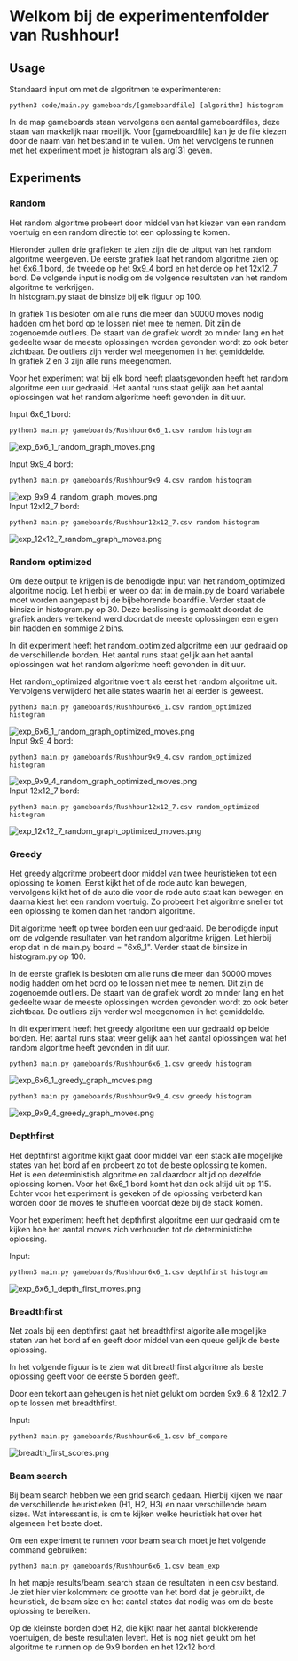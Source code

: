 # Welkom bij de experimentenfolder van Rushhour!

## Usage 
Standaard input om met de algoritmen te experimenteren:

```
python3 code/main.py gameboards/[gameboardfile] [algorithm] histogram  
```
In de map gameboards staan vervolgens een aantal gameboardfiles, deze staan van makkelijk naar moeilijk. Voor [gameboardfile] kan je de file kiezen door de naam van het bestand in te vullen. Om het vervolgens te runnen met het experiment moet je histogram als arg[3] geven.

## Experiments 

### Random
Het random algoritme probeert door middel van het kiezen van een random voertuig en een random directie tot een oplossing te komen.  

Hieronder zullen drie grafieken te zien zijn die de uitput van het random algoritme weergeven. De eerste grafiek laat het random algoritme zien op het 6x6_1 bord, de tweede op het 9x9_4 bord en het derde op het 12x12_7 bord. De volgende input is nodig om de volgende resultaten van het random algoritme te verkrijgen.                             
In histogram.py staat de binsize bij elk figuur op 100.  
  

In grafiek 1 is besloten om alle runs die meer dan 50000 moves nodig hadden om het bord op te lossen niet mee te nemen. Dit zijn de zogenoemde outliers. De staart van de grafiek wordt zo minder lang en het gedeelte waar de meeste oplossingen worden gevonden wordt zo ook beter zichtbaar. De outliers zijn verder wel meegenomen in het gemiddelde.  
In grafiek 2 en 3 zijn alle runs meegenomen.    

Voor het experiment wat bij elk bord heeft plaatsgevonden heeft het random algoritme een uur gedraaid. Het aantal runs staat gelijk aan het aantal oplossingen wat het random algoritme heeft gevonden in dit uur.   

Input 6x6_1 bord:
```
python3 main.py gameboards/Rushhour6x6_1.csv random histogram
```
![exp_6x6_1_random_graph_moves.png](https://github.com/pluumenbrownie/rush_hour/blob/main/results/exp_6x6_1_random_graph_moves.png)

Input 9x9_4 bord:
```
python3 main.py gameboards/Rushhour9x9_4.csv random histogram
```
![exp_9x9_4_random_graph_moves.png](https://github.com/pluumenbrownie/rush_hour/blob/main/results/exp_9x9_4_random_graph_moves.png)  
Input 12x12_7 bord:
```
python3 main.py gameboards/Rushhour12x12_7.csv random histogram
```  
![exp_12x12_7_random_graph_moves.png](https://github.com/pluumenbrownie/rush_hour/blob/main/results/exp_12x12_7_random_graph_moves.png)



### Random optimized
Om deze output te krijgen is de benodigde input van het random_optimized algoritme nodig. Let hierbij er weer op dat in de main.py de board variabele moet worden aangepast bij de bijbehorende boardfile. Verder staat de binsize in histogram.py op 30. Deze beslissing is gemaakt doordat de grafiek anders vertekend werd doordat de meeste oplossingen een eigen bin hadden en sommige 2 bins.   

In dit experiment heeft het random_optimized algoritme een uur gedraaid op de verschillende borden. Het aantal runs staat gelijk aan het aantal oplossingen wat het random algoritme heeft gevonden in dit uur.  

Het random_optimized algoritme voert als eerst het random algoritme uit. Vervolgens verwijderd het alle states waarin het al eerder is geweest.  

```
python3 main.py gameboards/Rushhour6x6_1.csv random_optimized histogram
```
![exp_6x6_1_random_graph_optimized_moves.png](https://github.com/pluumenbrownie/rush_hour/blob/main/results/exp_6x6_1_random_graph_optimized_moves.png)  
Input 9x9_4 bord:
```
python3 main.py gameboards/Rushhour9x9_4.csv random_optimized histogram
```
![exp_9x9_4_random_graph_optimized_moves.png](https://github.com/pluumenbrownie/rush_hour/blob/main/results/exp_9x9_4_random_graph_optimized_moves.png)  
Input 12x12_7 bord:
```
python3 main.py gameboards/Rushhour12x12_7.csv random_optimized histogram
```  
![exp_12x12_7_random_graph_optimized_moves.png](https://github.com/pluumenbrownie/rush_hour/blob/main/results/exp_12x12_7_random_graph_optimized_moves.png)



### Greedy
Het greedy algoritme probeert door middel van twee heuristieken tot een oplossing te komen. Eerst kijkt het of de rode auto kan bewegen, vervolgens kijkt het of de auto die voor de rode auto staat kan bewegen en daarna kiest het een random voertuig. Zo probeert het algoritme sneller tot een oplossing te komen dan het random algoritme.  

Dit algoritme heeft op twee borden een uur gedraaid.
De benodigde input om de volgende resultaten van het random algoritme krijgen. Let hierbij erop dat in de main.py board = "6x6_1". Verder staat de binsize in histogram.py op 100.  

In de eerste grafiek is besloten om alle runs die meer dan 50000 moves nodig hadden om het bord op te lossen niet mee te nemen. Dit zijn de zogenoemde outliers. De staart van de grafiek wordt zo minder lang en het gedeelte waar de meeste oplossingen worden gevonden wordt zo ook beter zichtbaar. De outliers zijn verder wel meegenomen in het gemiddelde.  

In dit experiment heeft het greedy algoritme een uur gedraaid op beide borden. Het aantal runs staat weer gelijk aan het aantal oplossingen wat het random algoritme heeft gevonden in dit uur.   
 

```
python3 main.py gameboards/Rushhour6x6_1.csv greedy histogram
```
![exp_6x6_1_greedy_graph_moves.png](https://github.com/pluumenbrownie/rush_hour/blob/main/results/exp_6x6_1_greedy_graph_moves.png)  
```
python3 main.py gameboards/Rushhour9x9_4.csv greedy histogram
```
![exp_9x9_4_greedy_graph_moves.png](https://github.com/pluumenbrownie/rush_hour/blob/main/results/exp_9x9_4_greedy_graph_moves.png)


### Depthfirst
Het depthfirst algoritme kijkt gaat door middel van een stack alle mogelijke states van het bord af en probeert zo tot de beste oplossing te komen.  
Het is een deterministish algoritme en zal daardoor altijd op dezelfde oplossing komen. Voor het 6x6_1 bord komt het dan ook altijd uit op 115.  
Echter voor het experiment is gekeken of de oplossing verbeterd kan worden door de moves te shuffelen voordat deze bij de stack komen.  

Voor het experiment heeft het depthfirst algoritme een uur gedraaid om te kijken hoe het aantal moves zich verhouden tot de deterministiche oplossing.  

Input:
```
python3 main.py gameboards/Rushhour6x6_1.csv depthfirst histogram
```

![exp_6x6_1_depth_first_moves.png](https://github.com/pluumenbrownie/rush_hour/blob/main/results/exp_6x6_1_depth_first_moves.png) 

### Breadthfirst
Net zoals bij een depthfirst gaat het breadthfirst algorite alle mogelijke staten van het bord af en geeft door middel van een queue gelijk de beste oplossing.  

In het volgende figuur is te zien wat dit breathfirst algoritme als beste oplossing geeft voor de eerste 5 borden geeft.  

Door een tekort aan geheugen is het niet gelukt om borden 9x9_6 & 12x12_7 op te lossen met breadthfirst.  

Input:
```
python3 main.py gameboards/Rushhour6x6_1.csv bf_compare
```

![breadth_first_scores.png](https://github.com/pluumenbrownie/rush_hour/blob/main/results/breadth_first_scores.png) 

### Beam search 
Bij beam search hebben we een grid search gedaan. Hierbij kijken we naar de verschillende heuristieken (H1, H2, H3) en naar verschillende beam sizes. Wat interessant is, is om te kijken welke heuristiek het over het algemeen het beste doet.

Om een experiment te runnen voor beam search moet je het volgende command gebruiken: 
```
python3 main.py gameboards/Rushhour6x6_1.csv beam_exp
```

In het mapje results/beam_search staan de resultaten in een csv bestand. Je ziet hier vier kolommen: de grootte van het bord dat je gebruikt, de heuristiek, de beam size en het aantal states dat nodig was om de beste oplossing te bereiken. 

Op de kleinste borden doet H2, die kijkt naar het aantal blokkerende voertuigen, de beste resultaten levert. Het is nog niet gelukt om het algoritme te runnen op de 9x9 borden en het 12x12 bord. 





